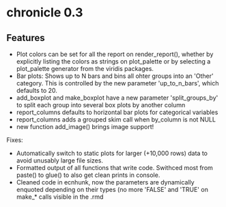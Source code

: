 # chronicle 0.3

## Features
- Plot colors can be set for all the report on render_report(), whether by explicitly listing the colors as strings on plot_palette or by selecting a plot_palette generator from the viridis packages.
- Bar plots: Shows up to N bars and bins all ohter groups into an 'Other' category. This is controlled by the new parameter 'up_to_n_bars', which defaults to 20. 
- add_boxplot and make_boxplot have a new parameter 'split_groups_by' to split each group into several box plots by another column
- report_columns defaults to horizontal bar plots for categorical variables
- report_columns adds a grouped skim call when by_column is not NULL
- new function add_image() brings image support!

Fixes:
- Automatically switch to static plots for larger (+10,000 rows) data to avoid unusably large file sizes.
- Formatted output of all functions that write code. Swithced most from paste() to glue() to also get clean prints in console.
- Cleaned code in ecnhunk, now the parameters are dynamically enquoted depending on their types (no more 'FALSE' and 'TRUE' on make_* calls visible in the .rmd

